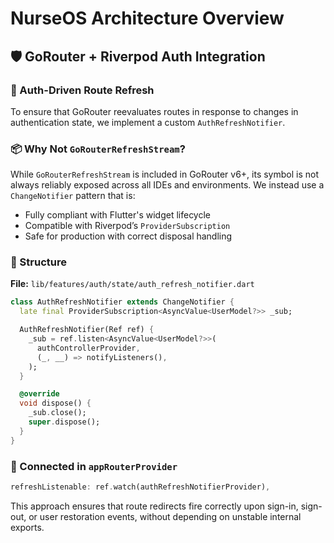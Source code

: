 
# NurseOS Architecture Overview

## 🛡️ GoRouter + Riverpod Auth Integration

### 🔄 Auth-Driven Route Refresh

To ensure that GoRouter reevaluates routes in response to changes in authentication state, we implement a custom `AuthRefreshNotifier`.

### 📦 Why Not `GoRouterRefreshStream`?

While `GoRouterRefreshStream` is included in GoRouter v6+, its symbol is not always reliably exposed across all IDEs and environments. We instead use a `ChangeNotifier` pattern that is:

- Fully compliant with Flutter's widget lifecycle
- Compatible with Riverpod’s `ProviderSubscription`
- Safe for production with correct disposal handling

### 🧱 Structure

**File:** `lib/features/auth/state/auth_refresh_notifier.dart`

```dart
class AuthRefreshNotifier extends ChangeNotifier {
  late final ProviderSubscription<AsyncValue<UserModel?>> _sub;

  AuthRefreshNotifier(Ref ref) {
    _sub = ref.listen<AsyncValue<UserModel?>>(
      authControllerProvider,
      (_, __) => notifyListeners(),
    );
  }

  @override
  void dispose() {
    _sub.close();
    super.dispose();
  }
}
```

### 📡 Connected in `appRouterProvider`

```dart
refreshListenable: ref.watch(authRefreshNotifierProvider),
```

This approach ensures that route redirects fire correctly upon sign-in, sign-out, or user restoration events, without depending on unstable internal exports.
